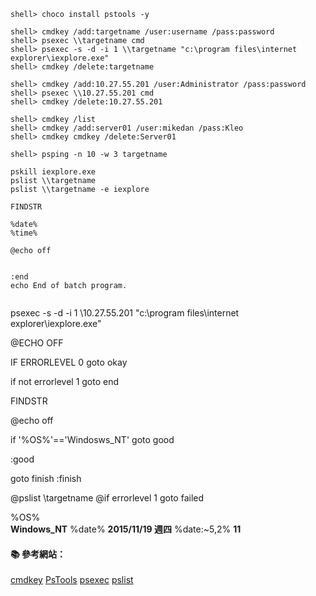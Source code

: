 
```console
shell> choco install pstools -y
```

```console
shell> cmdkey /add:targetname /user:username /pass:password
shell> psexec \\targetname cmd
shell> psexec -s -d -i 1 \\targetname "c:\program files\internet explorer\iexplore.exe"
shell> cmdkey /delete:targetname
```

```console
shell> cmdkey /add:10.27.55.201 /user:Administrator /pass:password
shell> psexec \\10.27.55.201 cmd
shell> cmdkey /delete:10.27.55.201
```

```console
shell> cmdkey /list
shell> cmdkey /add:server01 /user:mikedan /pass:Kleo
shell> cmdkey cmdkey /delete:Server01
```

```console
shell> psping -n 10 -w 3 targetname

pskill iexplore.exe
pslist \\targetname 
pslist \\targetname -e iexplore 

FINDSTR

%date%
%time%

@echo off


:end
echo End of batch program.
 
```


psexec -s -d -i 1 \\10.27.55.201 "c:\program files\internet explorer\iexplore.exe"



@ECHO OFF

IF ERRORLEVEL 0 goto okay

if not errorlevel 1 goto end


FINDSTR


@echo off

if '%OS%'=='Windosws_NT' goto good

:good

goto finish
:finish

@pslist \\targetname
@if errorlevel 1 goto failed 


%OS%  
**Windows_NT**
%date%
**2015/11/19 週四**
%date:~5,2%
**11**


#### :books: 參考網站：

[](https://technet.microsoft.com/zh-tw/library/cc754335(v=ws.10).aspx)
[cmdkey](https://technet.microsoft.com/zh-tw/library/cc754243(v=ws.10).aspx)
[PsTools](https://technet.microsoft.com/en-us/sysinternals/bb896649.aspx)
[psexec](https://technet.microsoft.com/en-us/sysinternals/psexec)
[pslist](https://technet.microsoft.com/en-us/sysinternals/pslist)
